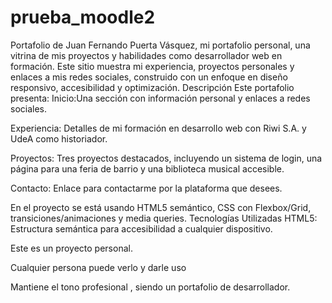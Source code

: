 # prueba_moodle2

Portafolio de Juan Fernando Puerta Vásquez, mi portafolio personal, una vitrina de mis proyectos y habilidades como desarrollador web en formación. Este sitio muestra mi experiencia, proyectos personales y enlaces a mis redes sociales, construido con un enfoque en diseño responsivo, accesibilidad y optimización. Descripción Este portafolio presenta: Inicio:Una sección  con información personal y enlaces a redes sociales.

Experiencia: Detalles de mi formación en desarrollo web con Riwi S.A. y UdeA como historiador.

Proyectos: Tres proyectos destacados, incluyendo un sistema de login, una página para una feria de barrio y una biblioteca musical accesible.

Contacto: Enlace para contactarme por la plataforma que desees.

En el proyecto se está usando HTML5 semántico, CSS con Flexbox/Grid, transiciones/animaciones y media queries. Tecnologías Utilizadas HTML5: Estructura semántica para accesibilidad  a cualquier dispositivo.

Este es un proyecto personal.

Cualquier persona puede verlo y darle uso

Mantiene el tono profesional , siendo un portafolio de desarrollador.

